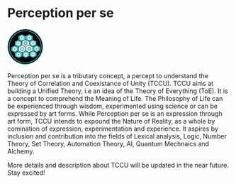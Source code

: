 # Perception per se

<img src="https://github.com/perceptionperse/perceptionperse.github.io/blob/master/img/io.png" height =80px width=80px>

Perception per se is a tributary concept, a percept to understand the Theory of Correlation and Coexistance of Unity (TCCU). TCCU aims at building a Unified Theory, i.e an idea of the Theory of Everything (ToE). It is a concept to comprehend the Meaning of Life. The Philosophy of Life can be experienced through wisdom, experimented using science or can be expressed by art forms. While Perception per se is an expression through art form, TCCU intends to expound the Nature of Reality, as a whole by comination of expression, experimentation and experience. It aspires by inclusion and contribution into the fields of Lexical analysis, Logic, Number Theory, Set Theory, Automation Theory, AI, Quantum Mechnaics and Alchemy.

More details and description about TCCU will be updated in the near future. Stay excited!
